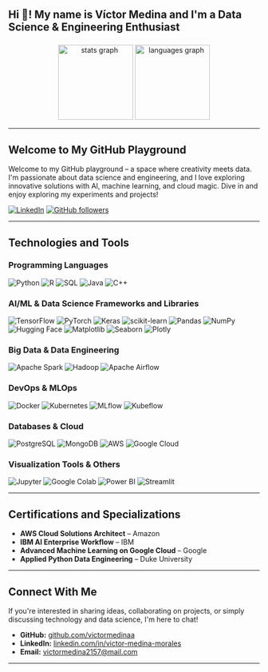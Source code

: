 <h2 align="left">Hi 👋! My name is Víctor Medina and I'm a Data Science & Engineering Enthusiast</h2>

###

<div align="center">
  <!-- Replace the username "maurodesouza" with "victormedinaa" to reflect your GitHub stats -->
  <img src="https://github-readme-stats.vercel.app/api?username=victormedinaa&hide_title=false&hide_rank=false&show_icons=true&include_all_commits=true&count_private=true&disable_animations=false&theme=dracula&locale=en&hide_border=false" height="150" alt="stats graph"  />
  <img src="https://github-readme-stats.vercel.app/api/top-langs?username=victormedinaa&locale=en&hide_title=false&layout=compact&card_width=320&langs_count=5&theme=dracula&hide_border=false" height="150" alt="languages graph"  />
</div>

---

## Welcome to My GitHub Playground

Welcome to my GitHub playground – a space where creativity meets data. I'm passionate about data science and engineering, and I love exploring innovative solutions with AI, machine learning, and cloud magic. Dive in and enjoy exploring my experiments and projects!

[![LinkedIn](https://img.shields.io/badge/LinkedIn-0077B5?style=flat&logo=linkedin&logoColor=white)](https://www.linkedin.com/in/victor-medina-morales/)
[![GitHub followers](https://img.shields.io/github/followers/victormedinaa?style=social)](https://github.com/victormedinaa)

---

## Technologies and Tools

### Programming Languages
<p>
  <img src="https://img.shields.io/badge/Python-3776AB?style=flat&logo=python&logoColor=white" alt="Python" />
  <img src="https://img.shields.io/badge/R-276DC3?style=flat&logo=R&logoColor=white" alt="R" />
  <img src="https://img.shields.io/badge/SQL-4479A1?style=flat&logo=postgresql&logoColor=white" alt="SQL" />
  <img src="https://img.shields.io/badge/Java-007396?style=flat&logo=java&logoColor=white" alt="Java" />
  <img src="https://img.shields.io/badge/C++-00599C?style=flat&logo=c%2B%2B&logoColor=white" alt="C++" />
</p>

### AI/ML & Data Science Frameworks and Libraries
<p>
  <img src="https://img.shields.io/badge/TensorFlow-FF6F00?style=flat&logo=tensorflow&logoColor=white" alt="TensorFlow" />
  <img src="https://img.shields.io/badge/PyTorch-EE4C2C?style=flat&logo=pytorch&logoColor=white" alt="PyTorch" />
  <img src="https://img.shields.io/badge/Keras-D00000?style=flat&logo=keras&logoColor=white" alt="Keras" />
  <img src="https://img.shields.io/badge/scikit--learn-F7931E?style=flat&logo=scikit-learn&logoColor=white" alt="scikit-learn" />
  <img src="https://img.shields.io/badge/Pandas-150458?style=flat&logo=pandas&logoColor=white" alt="Pandas" />
  <img src="https://img.shields.io/badge/NumPy-013243?style=flat&logo=numpy&logoColor=white" alt="NumPy" />
  <img src="https://img.shields.io/badge/HuggingFace-2E2D2D?style=flat&logo=huggingface&logoColor=white" alt="Hugging Face" />
  <img src="https://img.shields.io/badge/Matplotlib-11557C?style=flat&logo=matplotlib&logoColor=white" alt="Matplotlib" />
  <img src="https://img.shields.io/badge/Seaborn-4F6D7A?style=flat&logo=seaborn&logoColor=white" alt="Seaborn" />
  <img src="https://img.shields.io/badge/Plotly-FF4F00?style=flat&logo=plotly&logoColor=white" alt="Plotly" />
</p>

### Big Data & Data Engineering
<p>
  <img src="https://img.shields.io/badge/Apache%20Spark-E25A1C?style=flat&logo=apache-spark&logoColor=white" alt="Apache Spark" />
  <img src="https://img.shields.io/badge/Hadoop-238E68?style=flat&logo=apache-hadoop&logoColor=white" alt="Hadoop" />
  <img src="https://img.shields.io/badge/Airflow-017CEE?style=flat&logo=apache-airflow&logoColor=white" alt="Apache Airflow" />
</p>

### DevOps & MLOps
<p>
  <img src="https://img.shields.io/badge/Docker-2496ED?style=flat&logo=docker&logoColor=white" alt="Docker" />
  <img src="https://img.shields.io/badge/Kubernetes-326CE5?style=flat&logo=kubernetes&logoColor=white" alt="Kubernetes" />
  <img src="https://img.shields.io/badge/MLflow-4285F4?style=flat&logo=mlflow&logoColor=white" alt="MLflow" />
  <img src="https://img.shields.io/badge/Kubeflow-26B0ED?style=flat&logo=kubeflow&logoColor=white" alt="Kubeflow" />
</p>

### Databases & Cloud
<p>
  <img src="https://img.shields.io/badge/PostgreSQL-336791?style=flat&logo=postgresql&logoColor=white" alt="PostgreSQL" />
  <img src="https://img.shields.io/badge/MongoDB-4EA94B?style=flat&logo=mongodb&logoColor=white" alt="MongoDB" />
  <img src="https://img.shields.io/badge/AWS-232F3E?style=flat&logo=amazon-aws&logoColor=white" alt="AWS" />
  <img src="https://img.shields.io/badge/Google%20Cloud-4285F4?style=flat&logo=google-cloud&logoColor=white" alt="Google Cloud" />
</p>

### Visualization Tools & Others
<p>
  <img src="https://img.shields.io/badge/Jupyter-F37626?style=flat&logo=jupyter&logoColor=white" alt="Jupyter" />
  <img src="https://img.shields.io/badge/Google%20Colab-F9AB00?style=flat&logo=google-colab&logoColor=white" alt="Google Colab" />
  <img src="https://img.shields.io/badge/Power%20BI-F2C811?style=flat&logo=power-bi&logoColor=white" alt="Power BI" />
  <img src="https://img.shields.io/badge/Streamlit-FA4B2A?style=flat&logo=streamlit&logoColor=white" alt="Streamlit" />
</p>

---

## Certifications and Specializations

- **AWS Cloud Solutions Architect** – Amazon  
- **IBM AI Enterprise Workflow** – IBM  
- **Advanced Machine Learning on Google Cloud** – Google  
- **Applied Python Data Engineering** – Duke University  

---

## Connect With Me

If you're interested in sharing ideas, collaborating on projects, or simply discussing technology and data science, I'm here to chat!

- **GitHub:** [github.com/victormedinaa](https://github.com/victormedinaa)  
- **LinkedIn:** [linkedin.com/in/victor-medina-morales](https://www.linkedin.com/in/victor-medina-morales/)  
- **Email:** [victormedina2157@mail.com](mailto:victormedina2157@mail.com)

---
